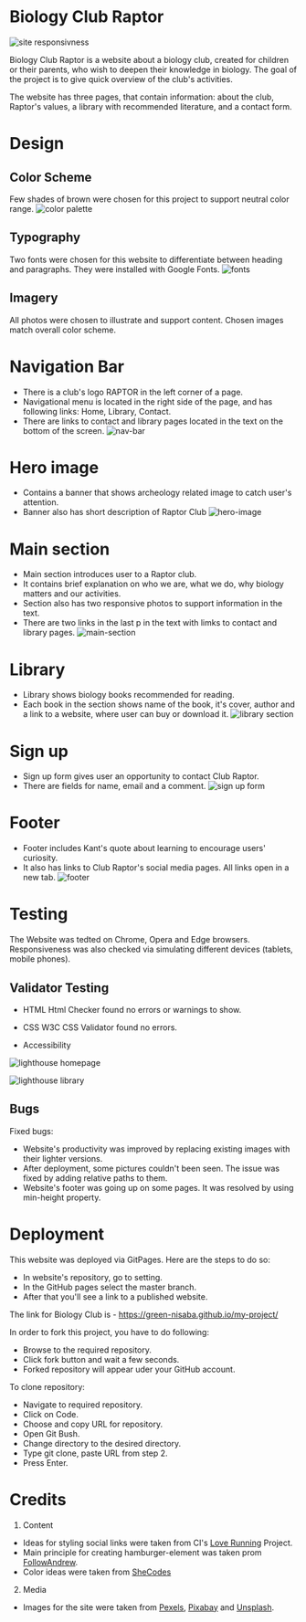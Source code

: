 # Biology Club Raptor 
![site responsivness](https://github.com/green-nisaba/my-project/blob/main/images/amIresponsive.png)

Biology Club Raptor is a website about a biology club, created for children or their parents, who wish to deepen their knowledge in biology. 
The goal of the project is to give quick overview of the club's activities.  

The website has three pages, that contain information: about the club, Raptor's values, a library with recommended literature, and a contact form.

# Design

## Color Scheme 
Few shades of brown were chosen for this project to support neutral color range. 
![color palette](https://raw.githubusercontent.com/green-nisaba/my-project/main/images/colors1.png)

## Typography 
Two fonts were chosen for this website to differentiate between heading and paragraphs. They were installed with Google Fonts. 
![fonts](https://raw.githubusercontent.com/green-nisaba/my-project/main/images/fonts.png)

## Imagery
All photos were chosen to illustrate and support content. Chosen images match overall color scheme.

# Navigation Bar
* There is a club's logo RAPTOR in the left corner of a page. 
* Navigational menu is located in the right side of the page, and has following links: Home, Library, Contact.
* There are links to contact and library pages located in the text on the bottom of the screen.
![nav-bar](https://raw.githubusercontent.com/green-nisaba/my-project/main/images/navbar.png)


# Hero image 

* Contains a banner that shows archeology related image to catch user's attention.
* Banner also has short description of Raptor Club 
![hero-image](https://raw.githubusercontent.com/green-nisaba/my-project/main/images/hero-image1.png)

# Main section
* Main section introduces user to a Raptor club.
* It contains brief explanation on who we are, what we do, why biology matters and our activities.
* Section also has two responsive photos to support information in the text.
* There are two links in the last p in the text with limks to contact and library pages.
![main-section](https://raw.githubusercontent.com/green-nisaba/my-project/main/images/text-section.png)


# Library 

* Library shows biology books recommended for reading. 
* Each book in the section shows name of the book, it's cover, author and a link to a website, where user can buy or download it.
![library section](https://raw.githubusercontent.com/green-nisaba/my-project/main/images/library.png)

# Sign up 

* Sign up form gives user an opportunity to contact Club Raptor.
* There are fields for name, email and a comment.
![sign up form](https://raw.githubusercontent.com/green-nisaba/my-project/main/images/contact-form.png)

# Footer 

* Footer includes Kant's quote about learning to encourage users' curiosity.
* It also has links to Club Raptor's social media pages. All links open in a new tab.
![footer](https://raw.githubusercontent.com/green-nisaba/my-project/main/images/footer1.png)

# Testing
The Website was tedted on Chrome, Opera and Edge browsers. Responsiveness was also checked via 
simulating different devices (tablets, mobile phones). 

## Validator Testing 

* HTML 
Html Checker found no errors or warnings to show. 

* CSS 
W3C CSS Validator found no errors. 

* Accessibility 

![lighthouse homepage](https://raw.githubusercontent.com/green-nisaba/my-project/main/images/lighthouse_1.png)

![lighthouse library](https://raw.githubusercontent.com/green-nisaba/my-project/main/images/lighthouse_2.png)


## Bugs 
Fixed bugs: 
* Website's productivity was improved by replacing existing images with their lighter versions.
* After deployment, some pictures couldn't been seen. The issue was fixed by adding relative paths to them. 
* Website's footer  was going up on some pages. It was resolved by using min-height property. 

# Deployment 

This website was deployed via GitPages. Here are the steps to do so: 

* In website's repository, go to setting.
* In the GitHub pages select the master branch. 
* After that you'll see a link to a published website.

The link for Biology Club is - https://green-nisaba.github.io/my-project/

In order to fork this project, you have to do following:

* Browse to the required repository.
* Click fork button and wait a few seconds.
* Forked repository will appear uder your GitHub account.

To clone repository:

* Navigate to required repository.
* Click on Code.
* Choose and copy URL for repository.
* Open Git Bush. 
* Change directory to the desired directory.
* Type git clone, paste URL from step 2.
* Press Enter.



# Credits 

1. Content
* Ideas for styling social links were taken from CI's [Love Running](https://github.com/green-nisaba/love-running-project) Project. 
* Main principle for creating hamburger-element was taken prom [FollowAndrew](https://www.youtube.com/watch?v=sjrp1FEHnyA).
* Color ideas were taken from [SheCodes](https://palettes.shecodes.io/palettes/710#palette)


2. Media 
* Images for the site were taken from [Pexels](https://www.pexels.com/), [Pixabay](https://pixabay.com/) and [Unsplash](https://unsplash.com/). 
